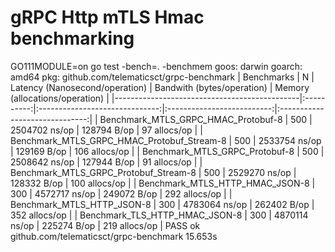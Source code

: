 # gRPC Http mTLS Hmac benchmarking


GO111MODULE=on go test -bench=. -benchmem
goos: darwin
goarch: amd64
pkg: github.com/telematicsct/grpc-benchmark
|            Benchmarks                        |   N        | Latency (Nanosecond/operation) | Bandwith (bytes/operation) | Memory (allocations/operation) |
|----------------------------------------------|:----------:|:------------------------------:|:--------------------------:|:------------------------------:|
| Benchmark_MTLS_GRPC_HMAC_Protobuf-8          |   500      |     2504702 ns/op    |     128794 B/op    |     97 allocs/op |
| Benchmark_MTLS_GRPC_HMAC_Protobuf_Stream-8   |   500      |     2533754 ns/op    |     129169 B/op    |    106 allocs/op |
| Benchmark_MTLS_GRPC_Protobuf-8               |   500      |     2508642 ns/op    |     127944 B/op    |     91 allocs/op |
| Benchmark_MTLS_GRPC_Protobuf_Stream-8        |   500      |     2529270 ns/op    |     128332 B/op    |    100 allocs/op |
| Benchmark_MTLS_HTTP_HMAC_JSON-8              |   300      |     4572717 ns/op    |     249072 B/op    |    292 allocs/op |
| Benchmark_MTLS_HTTP_JSON-8                   |   300      |     4783064 ns/op    |     262402 B/op    |    352 allocs/op |
| Benchmark_TLS_HTTP_HMAC_JSON-8               |   300      |     4870114 ns/op    |     225274 B/op    |    219 allocs/op |
PASS
ok      github.com/telematicsct/grpc-benchmark  15.653s

